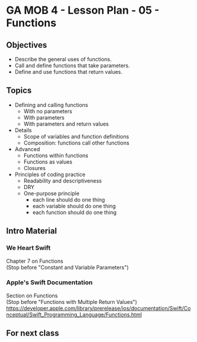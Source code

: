 # GA MOB 4 - Lesson Plan - 05 - Functions

## Objectives

* Describe the general uses of functions.
* Call and define functions that take parameters.
* Define and use functions that return values.

## Topics

* Defining and calling functions
    * With no parameters
    * With parameters
    * With parameters and return values
* Details
    * Scope of variables and function definitions
    * Composition: functions call other functions
* Advanced
    * Functions within functions
    * Functions as values
    * Closures
* Principles of coding practice
    * Readability and descriptiveness
    * DRY
    * One-purpose principle
        * each line should do one thing
        * each variable should do one thing
        * each function should do one thing

## Intro Material

### We Heart Swift

Chapter 7 on Functions  
(Stop before "Constant and Variable Parameters")

### Apple's Swift Documentation

Section on Functions  
(Stop before "Functions with Multiple Return Values")  
<https://developer.apple.com/library/prerelease/ios/documentation/Swift/Conceptual/Swift_Programming_Language/Functions.html>


## For next class
